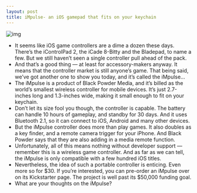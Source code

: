 ```yaml
---
layout: post
title: iMpulse- an iOS gamepad that fits on your keychain
---
```

![img](http://media.idownloadblog.com/wp-content/uploads/2012/10/impulse-controller.png)
* It seems like iOS game controllers are a dime a dozen these days. There’s the iControlPad 2, the iCade 8-Bitty and the Bladepad, to name a few. But we still haven’t seen a single controller pull ahead of the pack.
* And that’s a good thing — at least for accessory-makers anyway. It means that the controller market is still anyone’s game. That being said, we’ve got another one to show you today, and it’s called the iMpulse…
* The iMpulse is a product of Black Powder Media, and it’s billed as the world’s smallest wireless controller for mobile devices. It’s just 2.7-inches long and 1.3-inches wide, making it small enough to fit on your keychain.
* Don’t let its size fool you though, the controller is capable. The battery can handle 10 hours of gameplay, and standby for 30 days. And it uses Bluetooth 2.1, so it can connect to iOS, Android and many other devices.
* But the iMpulse controller does more than play games. It also doubles as a key finder, and a remote camera trigger for your iPhone. And Black Powder says that they are also adding in a media remote function.
* Unfortunately, all of this means nothing without developer support — remember this is a wireless game controller. And as far as we can tell, the iMpulse is only compatible with a few hundred iOS titles.
* Nevertheless, the idea of such a portable controller is enticing. Even more so for $30. If you’re interested, you can pre-order an iMpulse over on its Kickstarter page. The project is well past its $50,000 funding goal.
* What are your thoughts on the iMpulse?

